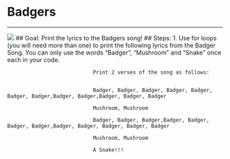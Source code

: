 
# Badgers
  <hr/>
  <img src="./images/badgers.png"/>
## Goal:
   Print the lyrics to the
Badgers song!
## Steps:
1. Use for loops (you will need more than one) to print the following lyrics from the Badger Song.  You can only use the words “Badger”, “Mushroom” and “Snake” once each in your code.

                                
                                Print 2 verses of the song as follows:

                                    
                                Badger, Badger, Badger, Badger, Badger, Badger, Badger,Badger, Badger,Badger, Badger, Badger

                                Mushroom, Mushroom

                                Badger, Badger, Badger,Badger, Badger, Badger, Badger,Badger, Badger, Badger, Badger, Badger

                                Mushroom, Mushroom

                                A Snake!!!
  
 

